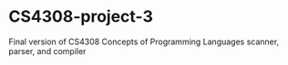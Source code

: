 # CS4308-project-3

Final version of CS4308 Concepts of Programming Languages scanner, parser, and compiler

